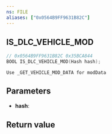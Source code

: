 ```yaml
---
ns: FILE
aliases: ["0x0564B9FF9631B82C"]
---
```

## IS_DLC_VEHICLE_MOD

```c
// 0x0564B9FF9631B82C 0x35BCA844
BOOL IS_DLC_VEHICLE_MOD(Hash hash);
```

```
Use _GET_VEHICLE_MOD_DATA for modData  
```

## Parameters
* **hash**:

## Return value
